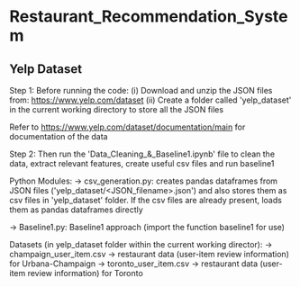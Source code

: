 # Restaurant_Recommendation_System
## Yelp Dataset

Step 1: Before running the code:
(i) Download and unzip the JSON files from: https://www.yelp.com/dataset
(ii) Create a folder called 'yelp_dataset' in the current working directory to store all the JSON files

Refer to https://www.yelp.com/dataset/documentation/main for documentation of the data

Step 2: Then run the 'Data_Cleaning_&_Baseline1.ipynb' file to clean the data, extract relevant features, create useful csv files and run baseline1

Python Modules:
-> csv_generation.py: creates pandas dataframes from JSON files ('yelp_dataset/<JSON_filename>.json') and also stores them as csv files in 'yelp_dataset' folder. If the csv files are already present, loads them as pandas dataframes directly

-> Baseline1.py: Baseline1 approach (import the function baseline1 for use)

Datasets (in yelp_dataset folder within the current working director):
-> champaign_user_item.csv -> restaurant data (user-item review information) for Urbana-Champaign
-> toronto_user_item.csv -> restaurant data (user-item review information) for Toronto